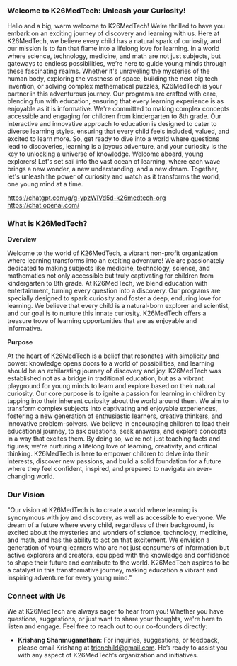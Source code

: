 ### Welcome to K26MedTech: Unleash your Curiosity!

Hello and a big, warm welcome to K26MedTech! We’re thrilled to have you embark on an exciting journey of discovery and learning with us. Here at K26MedTech, we believe every child has a natural spark of curiosity, and our mission is to fan that flame into a lifelong love for learning.
In a world where science, technology, medicine, and math are not just subjects, but gateways to endless possibilities, we’re here to guide young minds through these fascinating realms. Whether it's unraveling the mysteries of the human body, exploring the vastness of space, building the next big tech invention, or solving complex mathematical puzzles, K26MedTech is your partner in this adventurous journey.
Our programs are crafted with care, blending fun with education, ensuring that every learning experience is as enjoyable as it is informative. We're committed to making complex concepts accessible and engaging for children from kindergarten to 8th grade. Our interactive and innovative approach to education is designed to cater to diverse learning styles, ensuring that every child feels included, valued, and excited to learn more.
So, get ready to dive into a world where questions lead to discoveries, learning is a joyous adventure, and your curiosity is the key to unlocking a universe of knowledge. Welcome aboard, young explorers! Let's set sail into the vast ocean of learning, where each wave brings a new wonder, a new understanding, and a new dream.
Together, let's unleash the power of curiosity and watch as it transforms the world, one young mind at a time.

https://chatgpt.com/g/g-ypzWIVd5d-k26medtech-org 
https://chat.openai.com/

### What is K26MedTech?

**Overview**

Welcome to the world of K26MedTech, a vibrant non-profit organization where learning transforms into an exciting adventure! We are passionately dedicated to making subjects like medicine, technology, science, and mathematics not only accessible but truly captivating for children from kindergarten to 8th grade. At K26MedTech, we blend education with entertainment, turning every question into a discovery.
Our programs are specially designed to spark curiosity and foster a deep, enduring love for learning. We believe that every child is a natural-born explorer and scientist, and our goal is to nurture this innate curiosity. K26MedTech offers a treasure trove of learning opportunities that are as enjoyable and informative.

**Purpose**

At the heart of K26MedTech is a belief that resonates with simplicity and power: knowledge opens doors to a world of possibilities, and learning should be an exhilarating journey of discovery and joy. K26MedTech was established not as a bridge in traditional education, but as a vibrant playground for young minds to learn and explore based on their natural curiosity.
Our core purpose is to ignite a passion for learning in children by tapping into their inherent curiosity about the world around them. We aim to transform complex subjects into captivating and enjoyable experiences, fostering a new generation of enthusiastic learners, creative thinkers, and innovative problem-solvers.
We believe in encouraging children to lead their educational journey, to ask questions, seek answers, and explore concepts in a way that excites them. By doing so, we're not just teaching facts and figures; we're nurturing a lifelong love of learning, creativity, and critical thinking. K26MedTech is here to empower children to delve into their interests, discover new passions, and build a solid foundation for a future where they feel confident, inspired, and prepared to navigate an ever-changing world.

### Our Vision

"Our vision at K26MedTech is to create a world where learning is synonymous with joy and discovery, as well as accessible to everyone. We dream of a future where every child, regardless of their background, is excited about the mysteries and wonders of science, technology, medicine, and math, and has the ability to act on that excitement. We envision a generation of young learners who are not just consumers of information but active explorers and creators, equipped with the knowledge and confidence to shape their future and contribute to the world. K26MedTech aspires to be a catalyst in this transformative journey, making education a vibrant and inspiring adventure for every young mind."

### Connect with Us

We at K26MedTech are always eager to hear from you! Whether you have questions, suggestions, or just want to share your thoughts, we're here to listen and engage.
Feel free to reach out to our co-founders directly:

- **Krishang Shanmuganathan**: For inquiries, suggestions, or feedback, please email Krishang at trionchild@gmail.com. He’s ready to assist you with any aspect of K26MedTech’s organization and initiatives.
